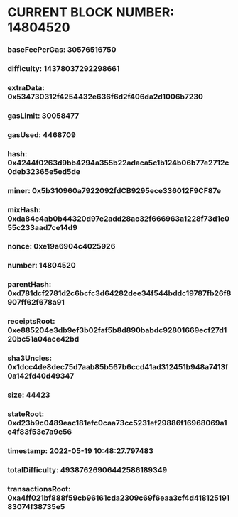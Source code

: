 # CURRENT BLOCK NUMBER: 14804520

### baseFeePerGas: 30576516750
### difficulty: 14378037292298661
### extraData: 0x534730312f4254432e636f6d2f406da2d1006b7230
### gasLimit: 30058477
### gasUsed: 4468709
### hash: 0x4244f0263d9bb4294a355b22adaca5c1b124b06b77e2712c0deb32365e5ed5de
### miner: 0x5b310960a7922092fdCB9295ece336012F9CF87e
### mixHash: 0xda84c4ab0b44320d97e2add28ac32f666963a1228f73d1e055c233aad7ce14d9
### nonce: 0xe19a6904c4025926
### number: 14804520
### parentHash: 0xd781dcf2781d2c6bcfc3d64282dee34f544bddc19787fb26f8907ff62f678a91
### receiptsRoot: 0xe885204e3db9ef3b02faf5b8d890babdc92801669ecf27d120bc51a04ace42bd
### sha3Uncles: 0x1dcc4de8dec75d7aab85b567b6ccd41ad312451b948a7413f0a142fd40d49347
### size: 44423
### stateRoot: 0xd23b9c0489eac181efc0caa73cc5231ef29886f16968069a1e4f83f53e7a9e56
### timestamp: 2022-05-19 10:48:27.797483
### totalDifficulty: 49387626906442586189349
### transactionsRoot: 0xa4ff021bf888f59cb96161cda2309c69f6eaa3cf4d41812519183074f38735e5
